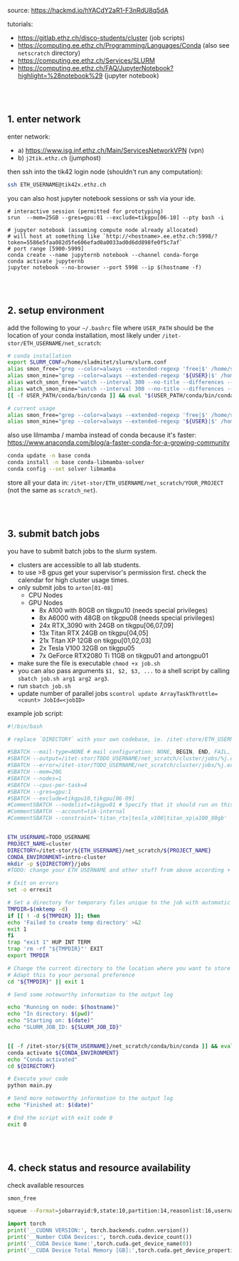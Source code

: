 source: https://hackmd.io/hYACdY2aR1-F3nRdU8q5dA

tutorials:

- https://gitlab.ethz.ch/disco-students/cluster (job scripts)
- https://computing.ee.ethz.ch/Programming/Languages/Conda (also see `netscratch` directory)
- https://computing.ee.ethz.ch/Services/SLURM
- https://computing.ee.ethz.ch/FAQ/JupyterNotebook?highlight=%28notebook%29 (jupyter notebook)

<br><br>

## 1. enter network

enter network:

- a) https://www.isg.inf.ethz.ch/Main/ServicesNetworkVPN (vpn)
- b) `j2tik.ethz.ch` (jumphost)

then ssh into the tik42 login node (shouldn't run any computation):

```bash
ssh ETH_USERNAME@tik42x.ethz.ch
```

you can also host jupyter notebook sessions or ssh via your ide.

```
# interactive session (permitted for prototyping)
srun  --mem=25GB --gres=gpu:01 --exclude=tikgpu[06-10] --pty bash -i

# jupyter notebook (assuming compute node already allocated)
# will host at something like `http://<hostname>.ee.ethz.ch:5998/?token=5586e5faa082d5fe606efad0a0033ad0d6dd898fe0f5c7af`
# port range [5900-5999]
conda create --name jupyternb notebook --channel conda-forge
conda activate jupyternb
jupyter notebook --no-browser --port 5998 --ip $(hostname -f)
```

<br><br>

## 2. setup environment

add the following to your `~/.bashrc` file where `USER_PATH` should be the location of your conda installation, most likely under `/itet-stor/ETH_USERNAME/net_scratch`:

```bash
# conda installation
export SLURM_CONF=/home/sladmitet/slurm/slurm.conf
alias smon_free="grep --color=always --extended-regexp 'free|$' /home/sladmitet/smon.txt"
alias smon_mine="grep --color=always --extended-regexp '${USER}|$' /home/sladmitet/smon.txt"
alias watch_smon_free="watch --interval 300 --no-title --differences --color \"grep --color=always --extended-regexp 'free|$' /home/sladmitet/smon.txt\""
alias watch_smon_mine="watch --interval 300 --no-title --differences --color \"grep --color=always --extended-regexp '${USER}|$' /home/sladmitet/smon.txt\""
[[ -f USER_PATH/conda/bin/conda ]] && eval "$(USER_PATH/conda/bin/conda shell.bash hook)"

# current usage
alias smon_free="grep --color=always --extended-regexp 'free|$' /home/sladmitet/smon.txt"
alias smon_mine="grep --color=always --extended-regexp '${USER}|$' /home/sladmitet/smon.txt"`
```

also use lilmamba / mamba instead of conda because it's faster: https://www.anaconda.com/blog/a-faster-conda-for-a-growing-community

```bash
conda update -n base conda
conda install -n base conda-libmamba-solver
conda config --set solver libmamba
```

store all your data in: `/itet-stor/ETH_USERNAME/net_scratch/YOUR_PROJECT` (not the same as `scratch_net`).

<br><br>

## 3. submit batch jobs

you have to submit batch jobs to the slurm system.

- clusters are accessible to all lab students.
- to use >8 gpus get your supervisor's permission first. check the calendar for high cluster usage times.
- only submit jobs to `arton[01-08]`
	- CPU Nodes
	- GPU Nodes
		- 8x A100 with 80GB on tikgpu10 (needs special privileges)
		- 8x A6000 with 48GB on tikgpu08 (needs special privileges)
		- 24x RTX_3090 with 24GB on tikgpu[06,07,09]
		- 13x Titan RTX 24GB on tikgpu[04,05]
		- 21x Titan XP 12GB on tikgpu[01,02,03]
		- 2x Tesla V100 32GB on tikgpu05
		- 7x GeForce RTX2080 Ti 11GB on tikgpu01 and artongpu01
- make sure the file is executable `chmod +x job.sh`
- you can also pass arguments `$1, $2, $3, ...` to a shell script by calling `sbatch job.sh arg1 arg2 arg3`.
- run `sbatch job.sh`
- update number of parallel jobs `scontrol update ArrayTaskThrottle=<count> JobId=<jobID>`

example job script:

```bash
#!/bin/bash

# replace `DIRECTORY` with your own codebase, ie. /itet-store/ETH_USERNAME/net_scratch/projectX

#SBATCH --mail-type=NONE # mail configuration: NONE, BEGIN, END, FAIL, REQUEUE, ALL
#SBATCH --output=/itet-stor/TODO_USERNAME/net_scratch/cluster/jobs/%j.out # where to store the output (%j is the JOBID), subdirectory "jobs" must exist
#SBATCH --error=/itet-stor/TODO_USERNAME/net_scratch/cluster/jobs/%j.err # where to store error messages
#SBATCH --mem=20G
#SBATCH --nodes=1
#SBATCH --cpus-per-task=4
#SBATCH --gres=gpu:1
#SBATCH --exclude=tikgpu10,tikgpu[06-09]
#CommentSBATCH --nodelist=tikgpu01 # Specify that it should run on this particular node
#CommentSBATCH --account=tik-internal
#CommentSBATCH --constraint='titan_rtx|tesla_v100|titan_xp|a100_80gb'


ETH_USERNAME=TODO_USERNAME
PROJECT_NAME=cluster
DIRECTORY=/itet-stor/${ETH_USERNAME}/net_scratch/${PROJECT_NAME}
CONDA_ENVIRONMENT=intro-cluster
mkdir -p ${DIRECTORY}/jobs
#TODO: change your ETH USERNAME and other stuff from above according + in the #SBATCH output and error the path needs to be double checked!

# Exit on errors
set -o errexit

# Set a directory for temporary files unique to the job with automatic removal at job termination
TMPDIR=$(mktemp -d)
if [[ ! -d ${TMPDIR} ]]; then
echo 'Failed to create temp directory' >&2
exit 1
fi
trap "exit 1" HUP INT TERM
trap 'rm -rf "${TMPDIR}"' EXIT
export TMPDIR

# Change the current directory to the location where you want to store temporary files, exit if changing didn't succeed.
# Adapt this to your personal preference
cd "${TMPDIR}" || exit 1

# Send some noteworthy information to the output log

echo "Running on node: $(hostname)"
echo "In directory: $(pwd)"
echo "Starting on: $(date)"
echo "SLURM_JOB_ID: ${SLURM_JOB_ID}"


[[ -f /itet-stor/${ETH_USERNAME}/net_scratch/conda/bin/conda ]] && eval "$(/itet-stor/${ETH_USERNAME}/net_scratch/conda/bin/conda shell.bash hook)"
conda activate ${CONDA_ENVIRONMENT}
echo "Conda activated"
cd ${DIRECTORY}

# Execute your code
python main.py

# Send more noteworthy information to the output log
echo "Finished at: $(date)"

# End the script with exit code 0
exit 0
```

<br><br>

## 4. check status and resource availability

check available resources

```bash
smon_free

squeue --Format=jobarrayid:9,state:10,partition:14,reasonlist:16,username:10,tres-alloc:47,timeused:11,command:140,nodelist:20
```

```python
import torch
print('__CUDNN VERSION:', torch.backends.cudnn.version())
print('__Number CUDA Devices:', torch.cuda.device_count())
print('__CUDA Device Name:',torch.cuda.get_device_name(0))
print('__CUDA Device Total Memory [GB]:',torch.cuda.get_device_properties(0).total_memory/1e9)
```
